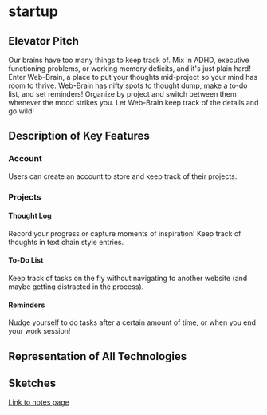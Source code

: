 # startup

## Elevator Pitch
Our brains have too many things to keep track of. Mix in ADHD, executive functioning problems, or working memory deficits, and it's just plain hard! Enter Web-Brain, a place to put your thoughts mid-project so your mind has room to thrive. Web-Brain has nifty spots to thought dump, make a to-do list, and set reminders! Organize by project and switch between them whenever the mood strikes you. Let Web-Brain keep track of the details and go wild!

## Description of Key Features
### Account
Users can create an account to store and keep track of their projects.
### Projects
#### Thought Log
Record your progress or capture moments of inspiration! Keep track of thoughts in text chain style entries.
#### To-Do List
Keep track of tasks on the fly without navigating to another website (and maybe getting distracted in the process).
#### Reminders
Nudge yourself to do tasks after a certain amount of time, or when you end your work session!

## Representation of All Technologies

## Sketches

[Link to notes page](notes.md)
